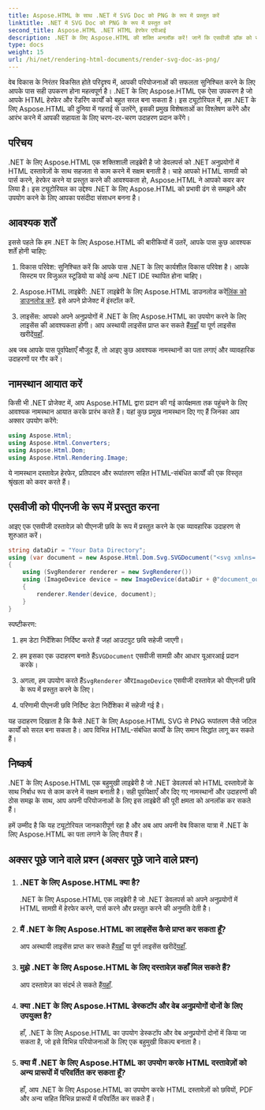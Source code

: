 ```yaml
---
title: Aspose.HTML के साथ .NET में SVG Doc को PNG के रूप में प्रस्तुत करें
linktitle: .NET में SVG Doc को PNG के रूप में प्रस्तुत करें
second_title: Aspose.HTML .NET HTML हेरफेर एपीआई
description: .NET के लिए Aspose.HTML की शक्ति अनलॉक करें! जानें कि एसवीजी डॉक को सहजता से पीएनजी के रूप में कैसे प्रस्तुत किया जाए। चरण-दर-चरण उदाहरणों और अक्सर पूछे जाने वाले प्रश्नों पर गौर करें। अब शुरू हो जाओ!
type: docs
weight: 15
url: /hi/net/rendering-html-documents/render-svg-doc-as-png/
---
```


वेब विकास के निरंतर विकसित होते परिदृश्य में, आपकी परियोजनाओं की सफलता सुनिश्चित करने के लिए आपके पास सही उपकरण होना महत्वपूर्ण है। .NET के लिए Aspose.HTML एक ऐसा उपकरण है जो आपके HTML हेरफेर और रेंडरिंग कार्यों को बहुत सरल बना सकता है। इस ट्यूटोरियल में, हम .NET के लिए Aspose.HTML की दुनिया में गहराई से उतरेंगे, इसकी प्रमुख विशेषताओं का विश्लेषण करेंगे और आरंभ करने में आपकी सहायता के लिए चरण-दर-चरण उदाहरण प्रदान करेंगे।

## परिचय

.NET के लिए Aspose.HTML एक शक्तिशाली लाइब्रेरी है जो डेवलपर्स को .NET अनुप्रयोगों में HTML दस्तावेज़ों के साथ सहजता से काम करने में सक्षम बनाती है। चाहे आपको HTML सामग्री को पार्स करने, हेरफेर करने या प्रस्तुत करने की आवश्यकता हो, Aspose.HTML ने आपको कवर कर लिया है। इस ट्यूटोरियल का उद्देश्य .NET के लिए Aspose.HTML को प्रभावी ढंग से समझने और उपयोग करने के लिए आपका पसंदीदा संसाधन बनना है।

## आवश्यक शर्तें

इससे पहले कि हम .NET के लिए Aspose.HTML की बारीकियों में उतरें, आपके पास कुछ आवश्यक शर्तें होनी चाहिए:

1. विकास परिवेश: सुनिश्चित करें कि आपके पास .NET के लिए कार्यशील विकास परिवेश है। आपके सिस्टम पर विजुअल स्टूडियो या कोई अन्य .NET IDE स्थापित होना चाहिए।

2.  Aspose.HTML लाइब्रेरी: .NET लाइब्रेरी के लिए Aspose.HTML डाउनलोड करें[लिंक को डाउनलोड करें](https://releases.aspose.com/html/net/). इसे अपने प्रोजेक्ट में इंस्टॉल करें.

3.  लाइसेंस: आपको अपने अनुप्रयोगों में .NET के लिए Aspose.HTML का उपयोग करने के लिए लाइसेंस की आवश्यकता होगी। आप अस्थायी लाइसेंस प्राप्त कर सकते हैं[यहाँ](https://purchase.aspose.com/temporary-license/) या पूर्ण लाइसेंस खरीदें[यहाँ](https://purchase.aspose.com/buy).

अब जब आपके पास पूर्वापेक्षाएँ मौजूद हैं, तो आइए कुछ आवश्यक नामस्थानों का पता लगाएं और व्यावहारिक उदाहरणों पर गौर करें।

## नामस्थान आयात करें

किसी भी .NET प्रोजेक्ट में, आप Aspose.HTML द्वारा प्रदान की गई कार्यक्षमता तक पहुंचने के लिए आवश्यक नामस्थान आयात करके प्रारंभ करते हैं। यहां कुछ प्रमुख नामस्थान दिए गए हैं जिनका आप अक्सर उपयोग करेंगे:

```csharp
using Aspose.Html;
using Aspose.Html.Converters;
using Aspose.Html.Dom;
using Aspose.Html.Rendering.Image;
```

ये नामस्थान दस्तावेज़ हेरफेर, प्रतिपादन और रूपांतरण सहित HTML-संबंधित कार्यों की एक विस्तृत श्रृंखला को कवर करते हैं।

## एसवीजी को पीएनजी के रूप में प्रस्तुत करना

आइए एक एसवीजी दस्तावेज़ को पीएनजी छवि के रूप में प्रस्तुत करने के एक व्यावहारिक उदाहरण से शुरुआत करें।

```csharp
string dataDir = "Your Data Directory";
using (var document = new Aspose.Html.Dom.Svg.SVGDocument("<svg xmlns='http://www.w3.org/2000/svg'><circle cx='50' cy='50' r='40'/></svg>", @"c:\work\"))
{
    using (SvgRenderer renderer = new SvgRenderer())
    using (ImageDevice device = new ImageDevice(dataDir + @"document_out.png"))
    {
        renderer.Render(device, document);
    }
}
```

स्पष्टीकरण:

1. हम डेटा निर्देशिका निर्दिष्ट करते हैं जहां आउटपुट छवि सहेजी जाएगी।

2.  हम इसका एक उदाहरण बनाते हैं`SVGDocument` एसवीजी सामग्री और आधार यूआरआई प्रदान करके।

3.  अगला, हम उपयोग करते हैं`SvgRenderer` और`ImageDevice` एसवीजी दस्तावेज़ को पीएनजी छवि के रूप में प्रस्तुत करने के लिए।

4. परिणामी पीएनजी छवि निर्दिष्ट डेटा निर्देशिका में सहेजी गई है।

यह उदाहरण दिखाता है कि कैसे .NET के लिए Aspose.HTML SVG से PNG रूपांतरण जैसे जटिल कार्यों को सरल बना सकता है। आप विभिन्न HTML-संबंधित कार्यों के लिए समान सिद्धांत लागू कर सकते हैं।

## निष्कर्ष

.NET के लिए Aspose.HTML एक बहुमुखी लाइब्रेरी है जो .NET डेवलपर्स को HTML दस्तावेज़ों के साथ निर्बाध रूप से काम करने में सक्षम बनाती है। सही पूर्वापेक्षाएँ और दिए गए नामस्थानों और उदाहरणों की ठोस समझ के साथ, आप अपनी परियोजनाओं के लिए इस लाइब्रेरी की पूरी क्षमता को अनलॉक कर सकते हैं।

हमें उम्मीद है कि यह ट्यूटोरियल जानकारीपूर्ण रहा है और अब आप अपनी वेब विकास यात्रा में .NET के लिए Aspose.HTML का पता लगाने के लिए तैयार हैं।

## अक्सर पूछे जाने वाले प्रश्न (अक्सर पूछे जाने वाले प्रश्न)

1. ### .NET के लिए Aspose.HTML क्या है?
   .NET के लिए Aspose.HTML एक लाइब्रेरी है जो .NET डेवलपर्स को अपने अनुप्रयोगों में HTML सामग्री में हेरफेर करने, पार्स करने और प्रस्तुत करने की अनुमति देती है।

2. ### मैं .NET के लिए Aspose.HTML का लाइसेंस कैसे प्राप्त कर सकता हूँ?
    आप अस्थायी लाइसेंस प्राप्त कर सकते हैं[यहाँ](https://purchase.aspose.com/temporary-license/) या पूर्ण लाइसेंस खरीदें[यहाँ](https://purchase.aspose.com/buy).

3. ### मुझे .NET के लिए Aspose.HTML के लिए दस्तावेज़ कहाँ मिल सकते हैं?
    आप दस्तावेज़ का संदर्भ ले सकते हैं[यहाँ](https://reference.aspose.com/html/net/).

4. ### क्या .NET के लिए Aspose.HTML डेस्कटॉप और वेब अनुप्रयोगों दोनों के लिए उपयुक्त है?
   हाँ, .NET के लिए Aspose.HTML का उपयोग डेस्कटॉप और वेब अनुप्रयोगों दोनों में किया जा सकता है, जो इसे विभिन्न परियोजनाओं के लिए एक बहुमुखी विकल्प बनाता है।

5. ### क्या मैं .NET के लिए Aspose.HTML का उपयोग करके HTML दस्तावेज़ों को अन्य प्रारूपों में परिवर्तित कर सकता हूँ?
   हाँ, आप .NET के लिए Aspose.HTML का उपयोग करके HTML दस्तावेज़ों को छवियों, PDF और अन्य सहित विभिन्न प्रारूपों में परिवर्तित कर सकते हैं।

